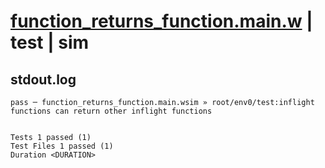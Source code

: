 # [function_returns_function.main.w](../../../../../examples/tests/valid/function_returns_function.main.w) | test | sim

## stdout.log
```log
pass ─ function_returns_function.main.wsim » root/env0/test:inflight functions can return other inflight functions
 
 
Tests 1 passed (1)
Test Files 1 passed (1)
Duration <DURATION>
```

